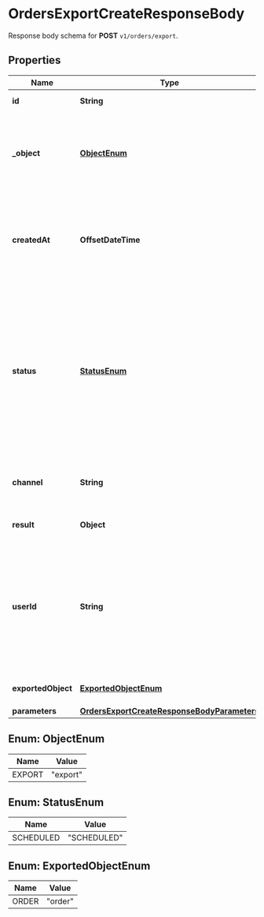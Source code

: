 

# OrdersExportCreateResponseBody

Response body schema for **POST** `v1/orders/export`.

## Properties

| Name | Type | Description |
|------------ | ------------- | ------------- |
|**id** | **String** | Unique export ID. |
|**_object** | [**ObjectEnum**](#ObjectEnum) | The type of object being represented. This object stores information about the export. |
|**createdAt** | **OffsetDateTime** | Timestamp representing the date and time when the export was scheduled in ISO 8601 format. |
|**status** | [**StatusEnum**](#StatusEnum) | Status of the export. Informs you whether the export has already been completed, i.e. indicates whether the file containing the exported data has been generated. |
|**channel** | **String** | The channel through which the export was triggered. |
|**result** | **Object** | Contains the URL of the CSV file. |
|**userId** | **String** | Identifies the specific user who initiated the export through the Voucherify Dashboard; returned when the channel value is WEBSITE. |
|**exportedObject** | [**ExportedObjectEnum**](#ExportedObjectEnum) | The type of object to be exported. |
|**parameters** | [**OrdersExportCreateResponseBodyParameters**](OrdersExportCreateResponseBodyParameters.md) |  |



## Enum: ObjectEnum

| Name | Value |
|---- | -----|
| EXPORT | &quot;export&quot; |



## Enum: StatusEnum

| Name | Value |
|---- | -----|
| SCHEDULED | &quot;SCHEDULED&quot; |



## Enum: ExportedObjectEnum

| Name | Value |
|---- | -----|
| ORDER | &quot;order&quot; |




